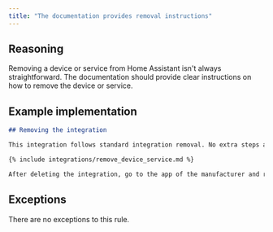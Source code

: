 ```yaml
---
title: "The documentation provides removal instructions"
---
```


## Reasoning

Removing a device or service from Home Assistant isn't always straightforward.
The documentation should provide clear instructions on how to remove the device or service.

## Example implementation

```markdown showLineNumbers
## Removing the integration

This integration follows standard integration removal. No extra steps are required.

{% include integrations/remove_device_service.md %}

After deleting the integration, go to the app of the manufacturer and remove the Home Assistant integration from there as well.
```

## Exceptions

There are no exceptions to this rule.
